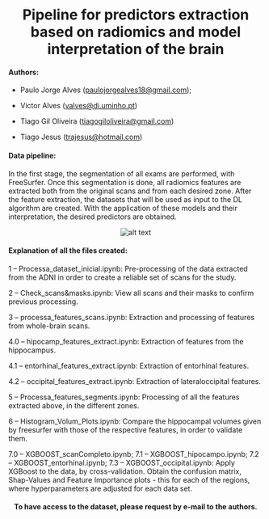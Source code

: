 <div align="center">

# Pipeline for predictors extraction based on radiomics and model interpretation of the brain

</div>

#### Authors: 

* Paulo Jorge Alves (paulojorgealves18@gmail.com); 

* Victor Alves (valves@di.uminho.pt)

* Tiago Gil Oliveira (tiagogiloliveira@gmail.com)

* Tiago Jesus (trajesus@hotmail.com)

#### Data pipeline: 

In the first stage, the segmentation of all exams are performed, with FreeSurfer. Once this segmentation is done, all radiomics features are extracted both from the original scans and from each desired zone. After the feature extraction, the datasets that will be used as input to the DL algorithm are created. With the application of these models and their interpretation, the desired predictors are obtained.

<div align="center">
  
![alt text](https://i.ibb.co/jLhhtc2/Screenshot-1.png)
  
</div>

#### Explanation of all the files created:

1 – Processa_dataset_inicial.ipynb: Pre-processing of the data extracted from the ADNI in order to create a reliable set of scans for the study.

2 – Check_scans&masks.ipynb: View all scans and their masks to confirm previous processing.

3 – processa_features_scans.ipynb: Extraction and processing of features from whole-brain scans.

4.0 – hipocamp_features_extract.ipynb: Extraction of features from the hippocampus.

4.1 – entorhinal_features_extract.ipynb: Extraction of entorhinal features.

4.2 – occipital_features_extract.ipynb: Extraction of lateraloccipital features.

5 – Processa_features_segments.ipynb: Processing of all the features extracted above, in the different zones.

6 – Histogram_Volum_Plots.ipynb: Compare the hippocampal volumes given by freesurfer with those of the respective features, in order to validate them.

7.0 – XGBOOST_scanCompleto.ipynb; 
7.1 – XGBOOST_hipocampo.ipynb; 
7.2 – XGBOOST_entorhinal.ipynb; 
7.3 – XGBOOST_occipital.ipynb: 
Apply XGBoost to the data, by cross-validation. Obtain the confusion matrix, Shap-Values and Feature Importance plots - this for each of the regions, where hyperparameters are adjusted for each data set.

<div align="center">
  
#### To have access to the dataset, please request by e-mail to the authors.
  
</div>
